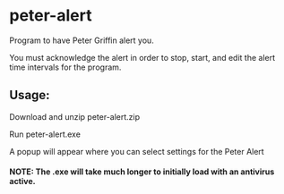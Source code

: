 # peter-alert
Program to have Peter Griffin alert you.

You must acknowledge the alert in order to stop, start, and edit the alert time intervals for the program.

## Usage:
Download and unzip peter-alert.zip

Run peter-alert.exe

A popup will appear where you can select settings for the Peter Alert

#### NOTE: The .exe will take much longer to initially load with an antivirus active.
